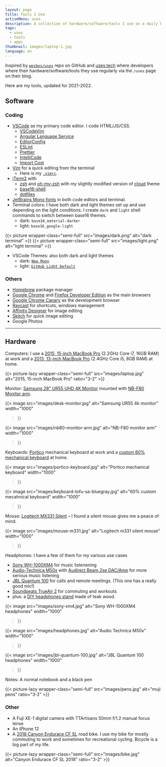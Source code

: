 ```yaml
---
layout: page
Title: Tools I Use
activeMenu: uses
description: A collection of hardware/software/tools I use on a daily basis.
tags:
  - uses
  - tools
  - apps
thumbnail: images/laptop-1.jpg
language: en
---
```


Inspired by [`wesbos/uses`](https://github.com/wesbos/awesome-uses) repo on GitHub
and [uses.tech](https://uses.tech)
where developers where their
hardware/software/tools they use regularly via the `/uses` page on their blog.

Here are my tools, updated for 2021-2022.

## Software

### Coding

- [VSCode](https://code.visualstudio.com/) as my primary code editor. I code HTML/JS/CSS.
  - [VSCodeVim](https://github.com/VSCodeVim/Vim)
  - [Angular Language Service](https://github.com/angular/vscode-ng-language-service)
  - [EditorConfig](https://github.com/editorconfig/editorconfig-vscode)
  - [ESLint](https://github.com/Microsoft/vscode-eslint)
  - [Prettier](https://github.com/prettier/prettier-vscode)
  - [IntelliCode](https://github.com/MicrosoftDocs/intellicode)
  - [Import Cost](https://marketplace.visualstudio.com/items?itemName=wix.vscode-import-cost)
- [Vim](https://www.vim.org/) for a quick editing from the terminal
  - Here is my [`.vimrc`](https://github.com/armno/dotfiles/blob/master/.vimrc).
- [iTerm2](https://www.iterm2.com/version3.html) with
  - [zsh](https://www.zsh.org/) and [oh-my-zsh](https://ohmyz.sh/) with my slightly modified version of [cloud](https://github.com/armno/dotfiles/blob/master/cloud-armno.zsh-theme) theme
  - [base16-shell](https://github.com/chriskempson/base16-shell)
  - [dotfiles ](https://github.com/armno/dotfiles)
- [JetBrains Mono fonts](https://www.jetbrains.com/lp/mono/) in both code editors and terminal.
- Terminal colors: I have both dark and light themes set up and use depending on the light conditions. I create `dark` and `light` shell commands to switch between base16 themes.
  - dark: `base16_material-darker`
  - light: `base16_google-light`

{{< picture wrapper-class="semi-full" src="images/dark.png" alt="dark terminal" >}}
{{< picture wrapper-class="semi-full" src="images/light.png" alt="light terminal" >}}

- VSCode Themes: also both dark and light themes
  - dark: [`New Moon`](https://taniarascia.github.io/new-moon/)
  - light: [`GitHub Light Default`](https://marketplace.visualstudio.com/items?itemName=GitHub.github-vscode-theme)

### Others

- [Homebrew](https://brew.sh/) package manager
- [Google Chrome](https://www.google.com/chrome/) and [Firefox Developer Edition](https://www.mozilla.org/en-US/firefox/developer/) as the main browsers
- [Google Chrome Canary](https://www.google.com/chrome/canary) as the development browser
- [Raycast](https://www.raycast.com/) for shortcuts, windows management
- [Affinity Designer](https://affinity.serif.com/en-us/) for image editing
- [Skitch](https://evernote.com/products/skitch) for quick image editing
- Google Photos

---

## Hardware

Computers: I use a [2015, 15-inch MacBook Pro](https://support.apple.com/kb/SP719?locale=en_US) (2.2GHz Core i7, 16GB RAM) at work
and a [2013, 13-inch MacBook Pro](https://support.apple.com/kb/sp691?locale=th_TH) (2.4GHz Core i5, 8GB RAM) at home.

{{< picture-lazy wrapper-class="semi-full" src="images/laptop.jpg" alt="2015, 15-inch MacBook Pro" ratio="3-2" >}}

Monitor: [Samsung 28" UR55 UHD 4K Monitor](https://www.samsung.com/th/business/monitors/ur55/lu28r550uqexxt/) mounted with [NB-F80 Monitor arm](https://www.google.com/search?q=nb-f80+monitor+arm).

{{< image
  src="images/desk-monitor.jpg"
  alt="Samsung UR55 4k monitor"
  width="1000"
>}}

{{< image
  src="images/nb80-monitor-arm.jpg"
  alt="NB-F80 monitor arm"
  width="1000"
>}}

Keyboards: [Portico](https://thekey.company/products/portico-keyboard) mechanical keyboard at work and a [custom 60% mechanical keyboard](https://armno.in.th/2019/05/01/custom-mechanical-keyboard-build-2/) at home.

{{< image
  src="images/portico-keyboard.jpg"
  alt="Portico mechanical keyboard"
  width="1000"
>}}

{{< image
  src="images/keyboard-tofu-sa-bluegray.jpg"
  alt="60% custom mecahnical keyboard"
  width="1000"
>}}

Mouse: [Logitech MX331 Silent](https://www.logitech.com/th-th/products/mice/m331-silent-plus-mouse.910-004914.html) &ndash; I found a silent mouse gives me a peace of mind.

{{< image
  src="images/mouse-m331.jpg"
  alt="Logitech m331 silent mouse"
  width="1000"
>}}


Headphones: I have a few of them for my various use cases
- [Sony WH-1000XM4](https://www.sony.co.th/en/electronics/headband-headphones/wh-1000xm4) for music listenening
- [Audio-Technica M50x](https://armno.in.th/2015/08/04/audio-technica-ath-m50x/) with [Audirect Beam 2se DAC/Amp](https://www.google.com/search?q=Audirect+Beam+2se+DAC) for more serious music listening
- [JBL Quantum 100](https://th.jbl.com/gaming/QUANTUM100.html) for calls and remote meetings. (This one has a really good mic!)
- [Soundpeats TrueAir 2](https://www.google.com/search?q=Soundpeats+TrueAir+2) for commuting and workouts
- plus: a [DIY headphones stand](https://armno.wordpress.com/2013/05/09/746-headphone-stand/) made of teak wood.

{{< image src="images/sony-xm4.jpg"
  alt="Sony WH-1000XM4 headphones"
  width="1000"
>}}

{{< image src="images/headphones.jpg"
  alt="Audio Technica M50x"
  width="1000"
>}}

{{< image src="images/jbl-quantum-100.jpg"
  alt="JBL Quantum 100 headphones"
  width="1000"
>}}

Notes: A normal notebook and a black pen

{{< picture-lazy wrapper-class="semi-full" src="images/pens.jpg" alt="muji pens" ratio="3-2" >}}

### Other

- A Fuji XE-1 digital camera with TTArtisans 50mm f/1.2 manual focus lense
- An iPhone 12
- A [2018 Canyon Endurace CF SL](https://armno.in.th/2019/01/28/ordering-a-canyon-bike-review/) road bike.
I use my bike for mostly commuting to work and sometimes for recreational cycling. Bicycle is a big part of my life.

{{< picture-lazy wrapper-class="semi-full" src="images/bike.jpg" alt="Canyon Endurace CF SL 2018" ratio="3-2" >}}
